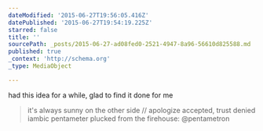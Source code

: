 ```yaml
---
dateModified: '2015-06-27T19:56:05.416Z'
datePublished: '2015-06-27T19:54:19.225Z'
starred: false
title: ''
sourcePath: _posts/2015-06-27-ad08fed0-2521-4947-8a96-56610d825588.md
published: true
_context: 'http://schema.org'
_type: MediaObject

---
```

had this idea for a while, glad to find it done for me

> it's always sunny on the other side &sol;&sol; apologize accepted&comma; trust denied iambic pentameter plucked from the firehouse&colon; &commat;pentametron